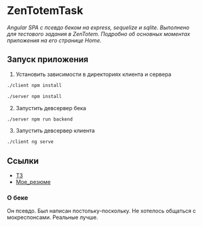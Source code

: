 # ZenTotemTask

*Angular SPA с псевдо беком на express, sequelize и sqlite. Выполнено для тестового задания в ZenTotem.
Подробно об основных моментах приложения на его странице Home.*

## Запуск приложения

1. Установить зависимости в директориях клиента и сервера

```bash
./client npm install
```

```bash
./server npm install
```

2. Запустить девсервер бека

```bash
./server npm run backend
```

3. Запустить девсервер клиента

```bash
./client ng serve
```

## Ссылки

- [ТЗ](https://observant-hero-c7c.notion.site/Angular-4ca62c3947ae4e2bba9b59b18ec07284)
- [Мое_резюме](hh.ru/resume/69403887ff0b900bc70039ed1f5a5070724569)

### О беке

Он псевдо. Был написан постольку-поскольку. Не хотелось общаться с мокреспонсами. Реальные лучше.